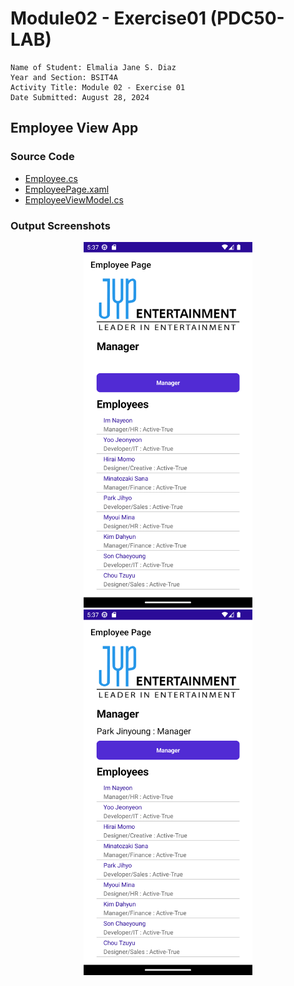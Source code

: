 # Module02 - Exercise01 (PDC50-LAB)

    Name of Student: Elmalia Jane S. Diaz
    Year and Section: BSIT4A
    Activity Title: Module 02 - Exercise 01
    Date Submitted: August 28, 2024

## Employee View App
### Source Code
- [Employee.cs](Module02Exercise01/Model/Employee.cs)
- [EmployeePage.xaml](Module02Exercise01/View/EmployeePage.xaml)
- [EmployeeViewModel.cs](Module02Exercise01/ViewModel/EmployeeViewModel.cs)
  
### Output Screenshots
<p align="center">
    <img src="Screenshots/EmployeePage-1.png" alt="EmployeePage-1" width="270" height="585">
    <img src="Screenshots/EmployeePage-2.png" alt="EmployeePage-2" width="270" height="585">
</p>
